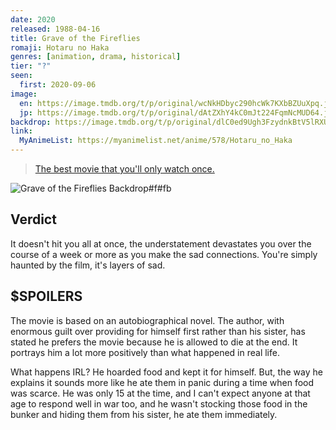 ```yaml
---
date: 2020
released: 1988-04-16
title: Grave of the Fireflies
romaji: Hotaru no Haka
genres: [animation, drama, historical]
tier: "?"
seen:
  first: 2020-09-06
image:
  en: https://image.tmdb.org/t/p/original/wcNkHDbyc290hcWk7KXbBZUuXpq.jpg
  jp: https://image.tmdb.org/t/p/original/dAtZXhY4kC0mJt224FqmNcMUD64.jpg
backdrop: https://image.tmdb.org/t/p/original/dlC0ed9Ugh3FzydnkBtV5lRXUu4.jpg
link:
  MyAnimeList: https://myanimelist.net/anime/578/Hotaru_no_Haka
---
```


> [The best movie that you'll only watch once.](https://www.reddit.com/r/AskReddit/comments/j3jjom/what_movie_fucked_you_straight_in_your_feelings/g7cm9qe?context=3)

![Grave of the Fireflies Backdrop#f#fb](https://image.tmdb.org/t/p/original/x5SRTwGtATzvFjRZXJxmitfqH4y.jpg "Source: TMDB")

## Verdict

It doesn't hit you all at once, the understatement devastates you over the course of a week or more as you make the sad connections. You're simply haunted by the film, it's layers of sad.

## $SPOILERS

The movie is based on an autobiographical novel. The author, with enormous guilt over providing for himself first rather than his sister, has stated he prefers the movie because he is allowed to die at the end. It portrays him a lot more positively than what happened in real life.

What happens IRL? He hoarded food and kept it for himself. But, the way he explains it sounds more like he ate them in panic during a time when food was scarce. He was only 15 at the time, and I can't expect anyone at that age to respond well in war too, and he wasn't stocking those food in the bunker and hiding them from his sister, he ate them immediately.
